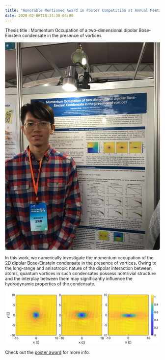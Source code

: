 ```yaml
---
title: "Honorable Mentioned Award in Poster Competition at Annual Meeting of the Physical Society of Taiwan"
date: 2020-02-06T15:34:30-04:00
---
```


Thesis title : Momentum Occupation of a two-dimensional dipolar Bose-Einstein condensate in the presence of vortices

![Figure_vortex](../assets/images/2020_APS_poster_henry_photo.jpg "Picture in the poster session")

In this work, we numerically investigate the momentum occupation of the 2D dipolar Bose-Einstein condensate in the presence of vortices.
Owing to the long-range and anisotropic nature of the dipolar interaction between atoms, quantum vortices in such condensates possess nontrivial structure and the interplay between them may significantly influence the hydrodynamic properties of the condensate.

![Figure_photo](../assets/images/dipolar_vortex.png "Quantum vortex in different dipolar interaction")

Check out the [poster award][poster-award-web] for more info.

[poster-award-web]: https://tps2020.conf.tw/site/news_show.aspx?sid=1312&lang=en&pid=221#a12
